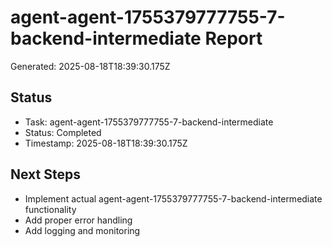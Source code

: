 # agent-agent-1755379777755-7-backend-intermediate Report

Generated: 2025-08-18T18:39:30.175Z

## Status
- Task: agent-agent-1755379777755-7-backend-intermediate
- Status: Completed
- Timestamp: 2025-08-18T18:39:30.175Z

## Next Steps
- Implement actual agent-agent-1755379777755-7-backend-intermediate functionality
- Add proper error handling
- Add logging and monitoring
